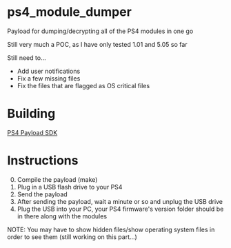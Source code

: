 # ps4_module_dumper
Payload for dumping/decrypting all of the PS4 modules in one go

Still very much a POC, as I have only tested 1.01 and 5.05 so far

Still need to...
* Add user notifications
* Fix a few missing files
* Fix the files that are flagged as OS critical files

# Building
[PS4 Payload SDK](https://github.com/SocraticBliss/ps4-payload-sdk)

# Instructions
0) Compile the payload (make)
1) Plug in a USB flash drive to your PS4
2) Send the payload
3) After sending the payload, wait a minute or so and unplug the USB drive
4) Plug the USB into your PC, your PS4 firmware's version folder should be in there along with the modules

NOTE: You may have to show hidden files/show operating system files in order to see them (still working on this part...)

